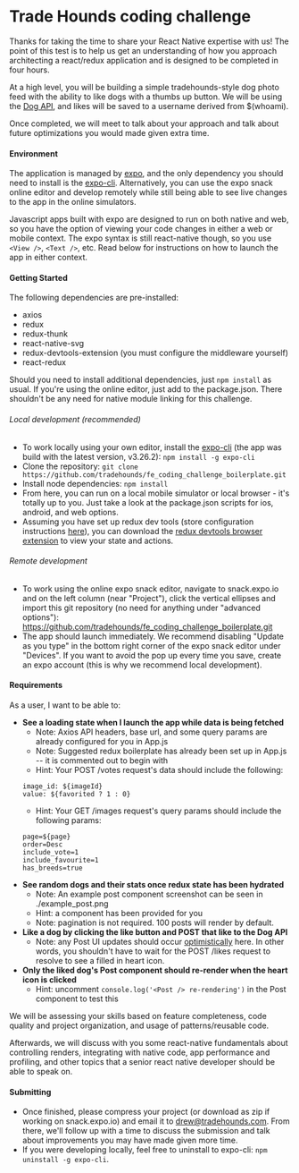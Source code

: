 # Trade Hounds coding challenge

Thanks for taking the time to share your React Native expertise with us! The point of this test is to help us get an understanding of how you approach architecting a react/redux application and is designed to be completed in four hours.

At a high level, you will be building a simple tradehounds-style dog photo feed with the ability to like dogs with a thumbs up button. We will be using the [Dog API](https://docs.thedogapi.com/), and likes will be saved to a username derived from $(whoami).

Once completed, we will meet to talk about your approach and talk about future optimizations you would made given extra time.

#### Environment

The application is managed by [expo](https://docs.expo.io/), and the only dependency you should need to install is the [expo-cli](https://docs.expo.io/workflow/expo-cli/). Alternatively, you can use the expo snack online editor and develop remotely while still being able to see live changes to the app in the online simulators.

Javascript apps built with expo are designed to run on both native and web, so you have the option of viewing your code changes in either a web or mobile context. The expo syntax is still react-native though, so you use `<View />`, `<Text />`, etc. Read below for instructions on how to launch the app in either context.

#### Getting Started

The following dependencies are pre-installed:

- axios
- redux
- redux-thunk
- react-native-svg
- redux-devtools-extension (you must configure the middleware yourself)
- react-redux

Should you need to install additional dependencies, just `npm install` as usual. If you're using the online editor, just add to the package.json. There shouldn't be any need for native module linking for this challenge.

###### Local development (recommended)

- To work locally using your own editor, install the [expo-cli](https://docs.expo.io/workflow/expo-cli/) (the app was build with the latest version, v3.26.2): `npm install -g expo-cli`
- Clone the repository: `git clone https://github.com/tradehounds/fe_coding_challenge_boilerplate.git`
- Install node dependencies: `npm install`
- From here, you can run on a local mobile simulator or local browser - it's totally up to you. Just take a look at the package.json scripts for ios, android, and web options.
- Assuming you have set up redux dev tools (store configuration instructions [here](https://github.com/zalmoxisus/redux-devtools-extension#13-use-redux-devtools-extension-package-from-npm)), you can download the [redux devtools browser extension](https://github.com/reduxjs/redux-devtools) to view your state and actions.

###### Remote development

- To work using the online expo snack editor, navigate to snack.expo.io and on the left column (near "Project"), click the vertical ellipses and import this git repository (no need for anything under "advanced options"): https://github.com/tradehounds/fe_coding_challenge_boilerplate.git
- The app should launch immediately. We recommend disabling "Update as you type" in the bottom right corner of the expo snack editor under "Devices". If you want to avoid the pop up every time you save, create an expo account (this is why we recommend local development).

#### Requirements

As a user, I want to be able to:

- **See a loading state when I launch the app while data is being fetched**
  - Note: Axios API headers, base url, and some query params are already configured for you in App.js
  - Note: Suggested redux boilerplate has already been set up in App.js -- it is commented out to begin with
  - Hint: Your POST /votes request's data should include the following:
  ```
  image_id: ${imageId}
  value: ${favorited ? 1 : 0}
  ```
  - Hint: Your GET /images request's query params should include the following params:
  ```
  page=${page}
  order=Desc
  include_vote=1
  include_favourite=1
  has_breeds=true
  ```
- **See random dogs and their stats once redux state has been hydrated**
  - Note: An example post component screenshot can be seen in ./example_post.png
  - Hint: a <Heart /> component has been provided for you
  - Note: pagination is not required. 100 posts will render by default.
- **Like a dog by clicking the like button and POST that like to the Dog API**
  - Note: any Post UI updates should occur [optimistically](https://blog.bitsrc.io/building-an-optimistic-user-interface-in-react-b943656e75e3) here. In other words, you shouldn't have to wait for the POST /likes request to resolve to see a filled in heart icon.
- **Only the liked dog's Post component should re-render when the heart icon is clicked**
  - Hint: uncomment `console.log('<Post /> re-rendering')` in the Post component to test this

We will be assessing your skills based on feature completeness, code quality and project organization, and usage of patterns/reusable code.

Afterwards, we will discuss with you some react-native fundamentals about controlling renders, integrating with native code, app performance and profiling, and other topics that a senior react native developer should be able to speak on.

#### Submitting

- Once finished, please compress your project (or download as zip if working on snack.expo.io) and email it to drew@tradehounds.com. From there, we'll follow up with a time to discuss the submission and talk about improvements you may have made given more time.
- If you were developing locally, feel free to uninstall to expo-cli: `npm uninstall -g expo-cli`.
